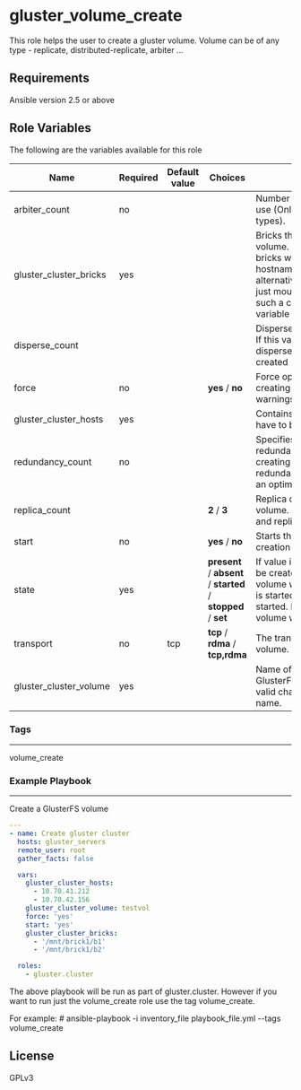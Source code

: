 gluster_volume_create
=====================

This role helps the user to create a gluster volume.
Volume can be of any type - replicate, distributed-replicate, arbiter ...

Requirements
------------
Ansible version 2.5 or above


Role Variables
--------------

The following are the variables available for this role

| Name | Required | Default value | Choices | Comments |
| --- | --- | --- | --- | --- |
| arbiter_count | no | |  | Number of arbiter bricks to use (Only for arbiter volume types). |
| gluster_cluster_bricks | yes | |   | Bricks that form the GlusterFS volume. The format of the bricks would be hostname:mountpoint/brick_dir alternatively user can provide just mountpoint/birck_dir, in such a case gluster_hosts variable has to be set |
| disperse_count | | |  | Disperse count for the volume. If this value is specified, a dispersed volume will be  created |
| force | no | | **yes** / **no** | Force option will be used while creating a volume, any warnings will be suppressed. |
| gluster_cluster_hosts | yes | |  | Contains the list of hosts that have to be peer probed. |
| redundancy_count | no | |  | Specifies the number of redundant bricks while creating a disperse volume. If redundancy count is missing an optimal value is computed. |
| replica_count |  | | **2** / **3** | Replica count while creating a volume. Currently replica 2 and replica 3 are supported. |
| start | no | | **yes** / **no** | Starts the volume upon creation if start is ste to yes. |
| state | yes | | **present** / **absent** / **started** / **stopped** / **set** | If value is present volume will be created. If value is absent, volume will be deleted. If value is started, volume will be started. If value is stopped, volume will be stopped. |
| transport | no | tcp | **tcp** / **rdma** / **tcp,rdma** | The transport type for the volume. |
| gluster_cluster_volume | yes | |  | Name of the volume. Refer GlusterFS documentation for valid characters in a volume name. |

### Tags
--------
volume_create

### Example Playbook
--------------------

Create a GlusterFS volume


```yaml
---
- name: Create gluster cluster
  hosts: gluster_servers
  remote_user: root
  gather_facts: false

  vars:
    gluster_cluster_hosts:
      - 10.70.41.212
      - 10.70.42.156
    gluster_cluster_volume: testvol
    force: 'yes'
    start: 'yes'
    gluster_cluster_bricks:
      - '/mnt/brick1/b1'
      - '/mnt/brick1/b2'

  roles:
    - gluster.cluster

```

The above playbook will be run as part of gluster.cluster. However if you
want to run just the volume_create role use the tag volume_create.

For example:
\# ansible-playbook -i inventory_file playbook_file.yml --tags volume_create

License
-------

GPLv3

